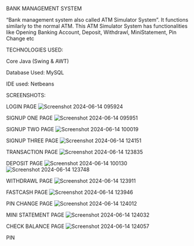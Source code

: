 BANK MANAGEMENT SYSTEM

“Bank management system also called ATM Simulator System”. It functions similarly to the normal ATM. This ATM Simulator System has functionalities like Opening Banking Account, Deposit, Withdrawl, MiniStatement, Pin Change etc

TECHNOLOGIES USED:

Core Java (Swing & AWT)

Database Used: MySQL

IDE used: Netbeans


SCREENSHOTS:

LOGIN PAGE
![Screenshot 2024-06-14 095924](https://github.com/reena-10/Bank-Management-System/assets/170872127/5423e750-3d03-4a16-9a44-f6eabfeea46b)

SIGNUP ONE PAGE
![Screenshot 2024-06-14 095951](https://github.com/reena-10/Bank-Management-System/assets/170872127/c0161d70-117e-4574-ae25-8ce77748ccf4)

SIGNUP TWO PAGE
![Screenshot 2024-06-14 100019](https://github.com/reena-10/Bank-Management-System/assets/170872127/de901bc6-1dc9-4ae6-807d-8537325593fe)

SIGNUP THREE PAGE
![Screenshot 2024-06-14 124151](https://github.com/reena-10/Bank-Management-System/assets/170872127/7b48eb6b-e3a2-46a3-a0e6-2e8441a5fa9f)

TRANSACTION PAGE
![Screenshot 2024-06-14 123835](https://github.com/reena-10/Bank-Management-System/assets/170872127/be9d12a7-9821-477b-83a0-ba504806ac80)

DEPOSIT PAGE
![Screenshot 2024-06-14 100130](https://github.com/reena-10/Bank-Management-System/assets/170872127/ff56ae98-484e-4244-b7ae-3e8960eaccc6)
![Screenshot 2024-06-14 123748](https://github.com/reena-10/Bank-Management-System/assets/170872127/faf58ed7-e500-43de-a07b-51a8c75a8413)

WITHDRAWL PAGE
![Screenshot 2024-06-14 123911](https://github.com/reena-10/Bank-Management-System/assets/170872127/68cd4809-feb5-4d65-b660-bebd0e6962a6)

FASTCASH PAGE
![Screenshot 2024-06-14 123946](https://github.com/reena-10/Bank-Management-System/assets/170872127/b047f976-2d80-442e-95cb-fb69d306fa24)

PIN CHANGE PAGE
![Screenshot 2024-06-14 124012](https://github.com/reena-10/Bank-Management-System/assets/170872127/7aca7e44-2805-4074-a6e8-b5a384116e0e)

MINI STATEMENT PAGE
![Screenshot 2024-06-14 124032](https://github.com/reena-10/Bank-Management-System/assets/170872127/ba7daf0e-f587-4df0-936d-fbb4c9516479)

CHECK BALANCE PAGE
![Screenshot 2024-06-14 124057](https://github.com/reena-10/Bank-Management-System/assets/170872127/5906116f-f37d-447e-b6d9-35b59aea56da)

PIN 

